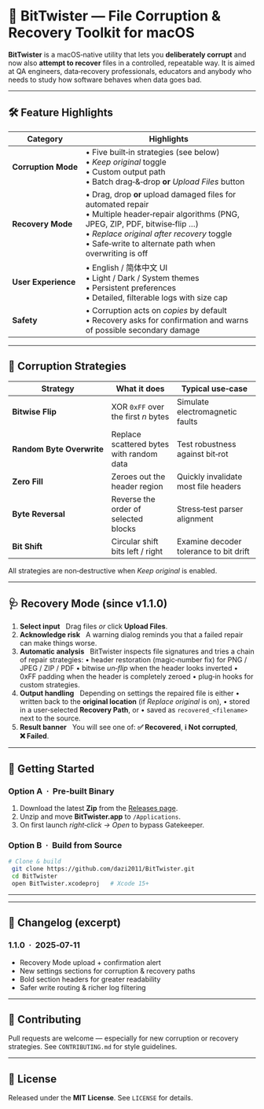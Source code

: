 # 📂 BitTwister — File Corruption & Recovery Toolkit for macOS

**BitTwister** is a macOS‑native utility that lets you **deliberately corrupt** and now also **attempt to recover** files in a controlled, repeatable way. It is aimed at QA engineers, data‑recovery professionals, educators and anybody who needs to study how software behaves when data goes bad.

---

## 🛠 Feature Highlights

| Category            | Highlights                                                                                                                                                                                                                                         |
| ------------------- | -------------------------------------------------------------------------------------------------------------------------------------------------------------------------------------------------------------------------------------------------- |
| **Corruption Mode** | • Five built‑in strategies (see below)<br>• *Keep original* toggle<br>• Custom output path<br>• Batch drag‑&‑drop **or** *Upload Files* button                                                                                                     |
| **Recovery Mode**   | • Drag, drop **or** upload damaged files for automated repair<br>• Multiple header‑repair algorithms (PNG, JPEG, ZIP, PDF, bitwise‑flip …)<br>• *Replace original after recovery* toggle<br>• Safe‑write to alternate path when overwriting is off |
| **User Experience** | • English / 简体中文 UI<br>• Light / Dark / System themes<br>• Persistent preferences<br>• Detailed, filterable logs with size cap                                                                                                                     |
| **Safety**          | • Corruption acts on *copies* by default<br>• Recovery asks for confirmation and warns of possible secondary damage                                                                                                                                |

---

## 🔄 Corruption Strategies

| Strategy                  | What it does                             | Typical use‑case                       |
| ------------------------- | ---------------------------------------- | -------------------------------------- |
| **Bitwise Flip**          | XOR `0xFF` over the first *n* bytes      | Simulate electromagnetic faults        |
| **Random Byte Overwrite** | Replace scattered bytes with random data | Test robustness against bit‑rot        |
| **Zero Fill**             | Zeroes out the header region             | Quickly invalidate most file headers   |
| **Byte Reversal**         | Reverse the order of selected blocks     | Stress‑test parser alignment           |
| **Bit Shift**             | Circular shift bits left / right         | Examine decoder tolerance to bit drift |

All strategies are non‑destructive when *Keep original* is enabled.

---

## 🩺 Recovery Mode (since v1.1.0)

1. **Select input**   Drag files *or* click **Upload Files**.
2. **Acknowledge risk**   A warning dialog reminds you that a failed repair can make things worse.
3. **Automatic analysis**   BitTwister inspects file signatures and tries a chain of repair strategies:
   • header restoration (magic‑number fix) for PNG / JPEG / ZIP / PDF
   • bitwise *un‑flip* when the header looks inverted
   • 0xFF padding when the header is completely zeroed
   • plug‑in hooks for custom strategies.
4. **Output handling**   Depending on settings the repaired file is either
   • written back to the **original location** (if *Replace original* is on),
   • stored in a user‑selected **Recovery Path**, or
   • saved as `recovered_<filename>` next to the source.
5. **Result banner**   You will see one of: **✅ Recovered**, **ℹ️ Not corrupted**, **❌ Failed**.

---

## 🚀 Getting Started

### Option A  ·  Pre‑built Binary

1. Download the latest **Zip** from the [Releases page](https://github.com/dazi2011/BitTwister/releases).
2. Unzip and move **BitTwister.app** to `/Applications`.
3. On first launch *right‑click → Open* to bypass Gatekeeper.

### Option B  ·  Build from Source

```bash
# Clone & build
 git clone https://github.com/dazi2011/BitTwister.git
 cd BitTwister
 open BitTwister.xcodeproj   # Xcode 15+
```

---

---

## 📜 Changelog (excerpt)

### 1.1.0  ·  2025‑07‑11

* Recovery Mode upload + confirmation alert
* New settings sections for corruption & recovery paths
* Bold section headers for greater readability
* Safer write routing & richer log filtering

---

## 🤝 Contributing

Pull requests are welcome — especially for new corruption or recovery strategies.
See `CONTRIBUTING.md` for style guidelines.

---

## 📝 License

Released under the **MIT License**.  See `LICENSE` for details.
